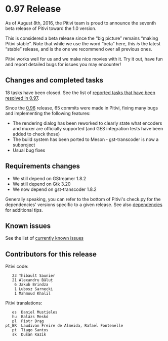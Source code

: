 # 0.97 Release

As of August 8th, 2016, the Pitivi team is proud to announce the seventh
beta release of Pitivi toward the 1.0 version.

This is considered a beta release since the “big picture” remains
“making Pitivi stable”. Note that while we use the word “beta” here,
this *is* the latest “stable” release, and is the one we recommend over
all previous ones.

Pitivi works well for us and we make nice movies with it. Try it out,
have fun and report detailed bugs for issues you may encounter!

## Changes and completed tasks

18 tasks have been closed. See the list of [reported tasks that have
been resolved in
0.97](https://phabricator.freedesktop.org/maniphest/query/HD7bqxcGZ0WM/#R).

Since the [0.96](releases/0.96.md) release, 65 commits were made in
Pitivi, fixing many bugs and implementing the following features:

-   The rendering dialog has been reworked to clearly state what
    encoders and muxer are officially supported (and GES integration
    tests have been added to check those)
-   The build system has been ported to Meson ‐ gst-transcoder is now a
    subproject
-   Usual bug fixes

## Requirements changes

-   We still depend on GStreamer 1.8.2
-   We still depend on Gtk 3.20
-   We now depend on gst-transcoder 1.8.2

Generally speaking, you can refer to the bottom of Pitivi's check.py for
the dependencies' versions specific to a given release. See also
[dependencies](attic/Dependencies.md) for additional tips.

## Known issues

See the list of [currently known
issues](https://phabricator.freedesktop.org/tag/pitivi/)

## Contributors for this release

Pitivi code:

`   23 Thibault Saunier`\
`   21 Alexandru Băluț`\
`    6 Jakub Brindza`\
`    1 Lubosz Sarnecki`\
`    1 Mahmoud Khalil`

Pitivi translations:

`   es  Daniel Mustieles`\
`   hu  Balázs Meskó`\
`   pl  Piotr Drąg`\
`pt_BR  Laudivan Freire de Almeida, Rafael Fontenelle`\
`   pt  Tiago Santos`\
`   sk  Dušan Kazik`

